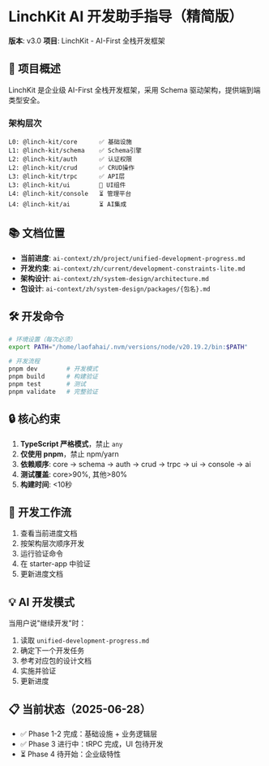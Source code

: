 # LinchKit AI 开发助手指导（精简版）

**版本**: v3.0
**项目**: LinchKit - AI-First 全栈开发框架

## 🚀 项目概述

LinchKit 是企业级 AI-First 全栈开发框架，采用 Schema 驱动架构，提供端到端类型安全。

### 架构层次
```
L0: @linch-kit/core      ✅ 基础设施
L1: @linch-kit/schema    ✅ Schema引擎
L2: @linch-kit/auth      ✅ 认证权限
L2: @linch-kit/crud      ✅ CRUD操作
L3: @linch-kit/trpc      ✅ API层
L3: @linch-kit/ui        🚧 UI组件
L4: @linch-kit/console   ⏳ 管理平台
L4: @linch-kit/ai        ⏳ AI集成
```

## 📚 文档位置
- **当前进度**: `ai-context/zh/project/unified-development-progress.md`
- **开发约束**: `ai-context/zh/current/development-constraints-lite.md`
- **架构设计**: `ai-context/zh/system-design/architecture.md`
- **包设计**: `ai-context/zh/system-design/packages/{包名}.md`

## 🛠️ 开发命令
```bash
# 环境设置（每次必须）
export PATH="/home/laofahai/.nvm/versions/node/v20.19.2/bin:$PATH"

# 开发流程
pnpm dev        # 开发模式
pnpm build      # 构建验证
pnpm test       # 测试
pnpm validate   # 完整验证
```

## 🔒 核心约束
1. **TypeScript 严格模式**，禁止 `any`
2. **仅使用 pnpm**，禁止 npm/yarn
3. **依赖顺序**: core → schema → auth → crud → trpc → ui → console → ai
4. **测试覆盖**: core>90%, 其他>80%
5. **构建时间**: <10秒

## 🎯 开发工作流
1. 查看当前进度文档
2. 按架构层次顺序开发
3. 运行验证命令
4. 在 starter-app 中验证
5. 更新进度文档

## 💡 AI 开发模式
当用户说"继续开发"时：
1. 读取 `unified-development-progress.md`
2. 确定下一个开发任务
3. 参考对应包的设计文档
4. 实施并验证
5. 更新进度

## 📋 当前状态（2025-06-28）
- ✅ Phase 1-2 完成：基础设施 + 业务逻辑层
- ✅ Phase 3 进行中：tRPC 完成，UI 包待开发
- ⏳ Phase 4 待开始：企业级特性